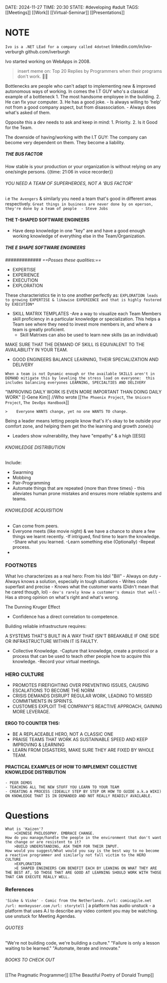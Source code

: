 DATE: 2024-11-27
TIME: 20:30 
STATE: #developing #adult
TAGS:  [[Meetings]] [[Work]] [[Virtual-Seminar]] [[Presentations]]

# NOTE

`Ivo is a .NET LEad for a company called 4dotnet` 
linkedin.com/in/ivo-verburgh github.com/iverburgh

Ivo started working on WebApps in 2008.

> insert meme on: Top 20 Replies by Programmers when their programs don't work. 🤣🤣

Bottlenecks are people who can't adapt to implementing new & improved autonomous ways of working.
	In comes the I.T GUY who's a classical example of a bottleneck
		1.  The most handsome employee in the building.
		2.  He can fix your computer.
		3.  He has a good joke.
	-  Is always willing to 'help' not from a good company aspect, but from disassociation.
	-  Always does what's asked of them.

Opposite this a dev needs to ask and keep in mind:
	1. Priority.
	2. Is it Good for the Team.

The downside of having/working with the I.T GUY:
	The company can become very dependent on them.
	They become a liability.
##### THE BUS FACTOR 

How stable is your production or your organization is without relying on any one/single persons. {{time: 21:06 in voice recorder}}
###### YOU NEED A TEAM OF SUPERHEROES, NOT A 'BUS FACTOR'

i.e `The Avengers`
& similarly you need a team that's good in different areas respectively.
`Great things in business are never done by on eperson, they're done by a team of people  - Steve Jobs`

#### THE T-SHAPED SOFTWARE ENGINEERS

- Have deep knowledge in one "key" are and have a good enough working knowledge of everything else in the Team/Organization.
##### THE E SHAPE SOFTWARE ENGINEERS
############# *==Posses these qualities:==*
- EXPERTISE
- EXPERIENCE 
- EXECUTION
- EXPLORATION 

These characteristics tie in to one another perfectly as: 
`EXPLORATION leads to growing EXPERTISE & likewise EXPERIENCE and that is highly fostered by EXECUTION*`

- SKILL MATRIX TEMPLATES 
	-Are a way to visualize each Team Members skill proficiency in a particular knowledge or specialization.
			This helps a Team see where they need to invest more members in, and where a team is greatly proficient.
	- Skill Matrixes can also be used to learn new skills (as an individual)

MAKE SURE THAT THE DEMAND OF SKILL IS EQUIVALENT TO THE AVAILABILITY IN YOUR TEAM.

 - GOOD ENGINEERS BALANCE LEARNING, THEIR SPECIALIZATION AND DELIVERY

`When a team is not Dynamic enough or the available SKILLS aren't in DEMAND mitigate this by leveling the stress load on everyone:  this includes balancing everyones LEARNING, SPECIALTIES AND DELIVERY`

"IMPROVING DAILY WORK IS EVEN MORE IMPORTANT THAN DOING DAILY WORK"  [[-Gene Kim]] //Who wrote  [[`The Phoenix Project`, `The Unicorn Project`, `The DevOps Handbook`]]

	> 	 Everyone WANTS change, yet no one WANTS TO change.

Being a leader means letting people know that's it's okay to be outside your comfort zone, and helping them get tho the learning and growth zone(s)

- Leaders show vulnerability, they have "empathy" & a high [[ESI]]

###### KNOWLEDGE DISTRIBUTION

Include: 
- Swarming
- Mobbing
- Pair-Programming
- Automate things that are repeated {more than three times} - this alleviates human prone mistakes and ensures more reliable systems and teams.

###### KNOWLEDGE ACQUISITION

- Can come from peers.
- Everyone meets (like movie night) & we have a chance to share a few things we learnt recently.
	-If intrigued, find time to learn the knowledge.
	-Share what you learned.
	-Learn something else (Optionally)
	-Repeat process.
- 

### FOOTNOTES

What Ivo characterizes as a real hero: From his Idol "Bill"
	- Always on duty 
	- Always knows a solution, especially in tough situations
	- Writes code superfast and precise
	- Knows what the customer wants (Didn't mean that he cared though, lol) - `dev's rarely know a customer's domain that well`
	- Has a strong opinion on what's right and what's wrong.

The Dunning Kruger Effect

- Confidence has a direct correlation to competence.

Building reliable infrastructure requires: 

A SYSTEMS THAT'S  BUILT IN A WAY THAT ISN'T BREAKABLE IF ONE SIDE OR INFRASTRUCTURE WITHIN IT IS FAULTY.

- Collective Knowledge.
	-Capture that knowledge, create a protocol or a process that can be used to teach other people how to acquire this knowledge.
	-Record your virtual meetings.
	
### HERO CULTURE

- PROMOTES FIREFIGHTING OVER PREVENTING ISSUES, CAUSING ESCALATIONS TO BECOME THE NORM
- CRISIS DEMANDS DISRUPT REGULAR WORK, LEADING TO MISSED COMMITMENTS IN SPRINTS.
- CUSTOMES EXPLOIT THE COMPANY'S REACTIVE APPROACH, GAINING MORE LEVERAGE.

#### ERGO TO COUNTER THIS: 

- BE A REPLACEABLE HERO, NOT A CLASSIC ONE
- PRAISE TEAMS THAT WORK AS SUSTAINABLE SPEED AND KEEP IMPROVING & LEARNING 
- LEARN FROM DISASTERS, MAKE SURE THEY ARE FIXED BY WHOLE TEAM.


#### PRACTICAL EXAMPLES OF HOW TO IMPLEMENT COLLECTIVE KNOWLEDGE DISTRIBUTION

	- PEER DEMOS
	- TEACHING ALL THE NEW STUFF YOU LEARN TO YOUR TEAM
	- CREATING A PROCESS (IDEALLY STEP BY STEP OR HOW TO GUIDE a.k.a WIKI) ON KNOWLEDGE THAT IS IN DEMANDED AND NOT REALLY READILY AVAILABLE.

# Questions 
	What is 'Kaizen'?
		>CHINESE PHILOSOPHY. EMBRACE CHANGE.
	How do you manage/handle the people in the environment that don't want the change or are resistent to it?
		>BUILD UNDERSTANDING, ASK THEM FOR THEIR INPUT.
	How would you suggest/What would you say is the best way to no become a reactive programmer and similarly not fall victim to the HERO CULTURE
		>EXPLORATION
		>E SHAPED ENGINEERS CAN BENEFIT EACH BY LEANING ON WHAT THEY ARE THE BEST AT, SO THOSE THAT ARE GOOD AT LEARNING SHOULD WORK WITH THOSE THAT CAN EXECUTE REALLY WELL.  

### References

`'Siske & Viske' - Comic from the Netherlands.`
`/url: comicagile.net`
`/url: monkeyuser.com`
`/url: storytell` | a platform has audio
unstuck - a platform that uses A.I to describe any video content you may be watching.
use unstuck for Meeting Agendas.

###### QUOTES

"We're not building code, we're building a culture."
"Failure is only a lesson waiting to be learned."
"Automate, iterate and innovate."
###### BOOKS TO CHECK OUT

[[The Pragmatic Programmer]]
[[The Beautiful Poetry of Donald Trump]]